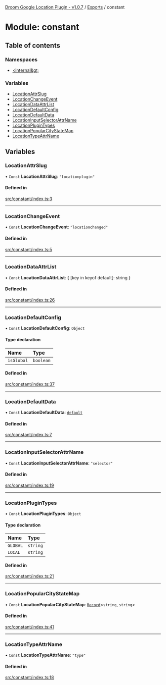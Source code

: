 [Droom Google Location Plugin - v1.0.7](../README.md) / [Exports](../modules.md) / constant

# Module: constant

## Table of contents

### Namespaces

- [&lt;internal\&gt;](constant._internal_.md)

### Variables

- [LocationAttrSlug](constant.md#locationattrslug)
- [LocationChangeEvent](constant.md#locationchangeevent)
- [LocationDataAttrList](constant.md#locationdataattrlist)
- [LocationDefaultConfig](constant.md#locationdefaultconfig)
- [LocationDefaultData](constant.md#locationdefaultdata)
- [LocationInputSelectorAttrName](constant.md#locationinputselectorattrname)
- [LocationPluginTypes](constant.md#locationplugintypes)
- [LocationPopularCityStateMap](constant.md#locationpopularcitystatemap)
- [LocationTypeAttrName](constant.md#locationtypeattrname)

## Variables

### LocationAttrSlug

• `Const` **LocationAttrSlug**: ``"locationplugin"``

#### Defined in

[src/constant/index.ts:3](https://github.com/hitendrarao/location/blob/fe59d74/src/constant/index.ts#L3)

___

### LocationChangeEvent

• `Const` **LocationChangeEvent**: ``"locationchanged"``

#### Defined in

[src/constant/index.ts:5](https://github.com/hitendrarao/location/blob/fe59d74/src/constant/index.ts#L5)

___

### LocationDataAttrList

• `Const` **LocationDataAttrList**: { [key in keyof default]: string }

#### Defined in

[src/constant/index.ts:26](https://github.com/hitendrarao/location/blob/fe59d74/src/constant/index.ts#L26)

___

### LocationDefaultConfig

• `Const` **LocationDefaultConfig**: `Object`

#### Type declaration

| Name | Type |
| :------ | :------ |
| `isGlobal` | `boolean` |

#### Defined in

[src/constant/index.ts:37](https://github.com/hitendrarao/location/blob/fe59d74/src/constant/index.ts#L37)

___

### LocationDefaultData

• `Const` **LocationDefaultData**: [`default`](../interfaces/interface_placedata.default.md)

#### Defined in

[src/constant/index.ts:7](https://github.com/hitendrarao/location/blob/fe59d74/src/constant/index.ts#L7)

___

### LocationInputSelectorAttrName

• `Const` **LocationInputSelectorAttrName**: ``"selector"``

#### Defined in

[src/constant/index.ts:19](https://github.com/hitendrarao/location/blob/fe59d74/src/constant/index.ts#L19)

___

### LocationPluginTypes

• `Const` **LocationPluginTypes**: `Object`

#### Type declaration

| Name | Type |
| :------ | :------ |
| `GLOBAL` | `string` |
| `LOCAL` | `string` |

#### Defined in

[src/constant/index.ts:21](https://github.com/hitendrarao/location/blob/fe59d74/src/constant/index.ts#L21)

___

### LocationPopularCityStateMap

• `Const` **LocationPopularCityStateMap**: [`Record`](constant._internal_.md#record)<`string`, `string`\>

#### Defined in

[src/constant/index.ts:41](https://github.com/hitendrarao/location/blob/fe59d74/src/constant/index.ts#L41)

___

### LocationTypeAttrName

• `Const` **LocationTypeAttrName**: ``"type"``

#### Defined in

[src/constant/index.ts:18](https://github.com/hitendrarao/location/blob/fe59d74/src/constant/index.ts#L18)
